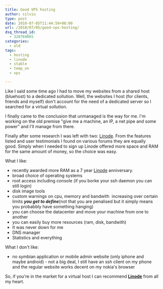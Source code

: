 ```yaml
---
title: Good VPS hosting
author: silviu
type: post
date: 2010-07-05T11:44:59+00:00
url: /2010/07/05/good-vps-hosting/
dsq_thread_id:
  - 328769065
categories:
  - old
tags:
  - hosting
  - linode
  - stable
  - temp_on
  - vps

---
```

Like I said some time ago I had to move my websites from a shared host (bluehost) to a dedicated sollution. Well, the websites I host (for clients, friends and myself) don't account for the need of a dedicated server so I searched for a virtual sollution.

I finally came to the conclusion that unmanaged is the way for me. I'm working on the old premise "give me a machine, an IP, a net pipe and some power" and I'll manage from there.

Finally after some research I was left with two: [Linode](http://www.linode.com/?r=16a04aa4c234b0d0edf8bf518ca11356448e1975). From the features listed and user testimonials I found on various forums they are equally good. Simply when I needed to sign up Linode offered more space and RAM for the same amount of money, so the choice was easy.

What I like:

  * recently awarded more RAM as a 7 year [Linode][1] anniversary.
  * broad choice of operating systems
  * root access including console (if you borke your ssh daemon you can still login)
  * disk image tools
  * custom warnings on cpu, memory and bandwith  increasing over certain limits _**you get to define**_(not that you are penalised but it simply means you probabbly have something hanging)
  * you can choose the datacenter and move your machine from one to another
  * you can easily buy more resources (ram, disk, bandwith)
  * It was never down for me
  * DNS manager
  * Statistics and everything

What I don't like:

  * no symbian application or mobile admin website (only iphone and maybe android) - not a big deal, I still have an ssh client on my phone and the regular website works decent on my nokia's browser

So, if you're in the market for a virtual host I can recommend **[Linode][1]** from all my heart.

 [1]: http://www.linode.com/?r=16a04aa4c234b0d0edf8bf518ca11356448e1975